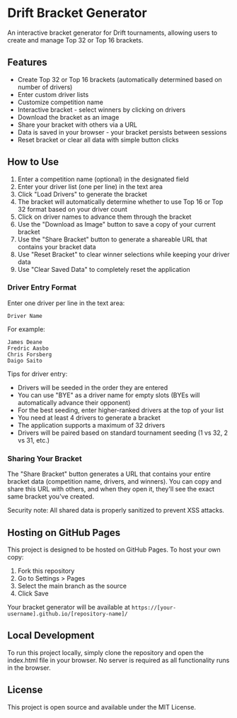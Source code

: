 # Drift Bracket Generator

An interactive bracket generator for Drift tournaments, allowing users to create and manage Top 32 or Top 16 brackets.

## Features

- Create Top 32 or Top 16 brackets (automatically determined based on number of drivers)
- Enter custom driver lists
- Customize competition name
- Interactive bracket - select winners by clicking on drivers
- Download the bracket as an image
- Share your bracket with others via a URL
- Data is saved in your browser - your bracket persists between sessions
- Reset bracket or clear all data with simple button clicks

## How to Use

1. Enter a competition name (optional) in the designated field
2. Enter your driver list (one per line) in the text area
3. Click "Load Drivers" to generate the bracket
4. The bracket will automatically determine whether to use Top 16 or Top 32 format based on your driver count
5. Click on driver names to advance them through the bracket
6. Use the "Download as Image" button to save a copy of your current bracket
7. Use the "Share Bracket" button to generate a shareable URL that contains your bracket data
8. Use "Reset Bracket" to clear winner selections while keeping your driver data
9. Use "Clear Saved Data" to completely reset the application

### Driver Entry Format

Enter one driver per line in the text area:
```
Driver Name
```

For example:
```
James Deane
Fredric Aasbo
Chris Forsberg
Daigo Saito
```

Tips for driver entry:
- Drivers will be seeded in the order they are entered
- You can use "BYE" as a driver name for empty slots (BYEs will automatically advance their opponent)
- For the best seeding, enter higher-ranked drivers at the top of your list
- You need at least 4 drivers to generate a bracket
- The application supports a maximum of 32 drivers
- Drivers will be paired based on standard tournament seeding (1 vs 32, 2 vs 31, etc.)

### Sharing Your Bracket

The "Share Bracket" button generates a URL that contains your entire bracket data (competition name, drivers, and winners). You can copy and share this URL with others, and when they open it, they'll see the exact same bracket you've created.

Security note: All shared data is properly sanitized to prevent XSS attacks.

## Hosting on GitHub Pages

This project is designed to be hosted on GitHub Pages. To host your own copy:

1. Fork this repository
2. Go to Settings > Pages
3. Select the main branch as the source
4. Click Save

Your bracket generator will be available at `https://[your-username].github.io/[repository-name]/`

## Local Development

To run this project locally, simply clone the repository and open the index.html file in your browser. No server is required as all functionality runs in the browser.

## License

This project is open source and available under the MIT License. 